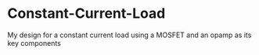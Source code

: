 # Constant-Current-Load
My design for a constant current load using a MOSFET and an opamp as its key components
